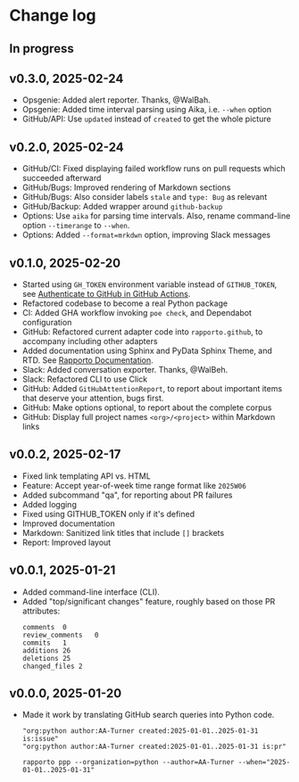 # Change log

## In progress

## v0.3.0, 2025-02-24
- Opsgenie: Added alert reporter. Thanks, @WalBah.
- Opsgenie: Added time interval parsing using Aika, i.e. `--when` option
- GitHub/API: Use `updated` instead of `created` to get the whole picture

## v0.2.0, 2025-02-24
- GitHub/CI: Fixed displaying failed workflow runs on pull requests
  which succeeded afterward
- GitHub/Bugs: Improved rendering of Markdown sections
- GitHub/Bugs: Also consider labels `stale` and `type: Bug` as relevant
- GitHub/Backup: Added wrapper around `github-backup`
- Options: Use `aika` for parsing time intervals.
  Also, rename command-line option `--timerange` to `--when`.
- Options: Added `--format=mrkdwn` option, improving Slack messages

## v0.1.0, 2025-02-20
- Started using `GH_TOKEN` environment variable instead of `GITHUB_TOKEN`,
  see [Authenticate to GitHub in GitHub Actions].
- Refactored codebase to become a real Python package
- CI: Added GHA workflow invoking `poe check`, and Dependabot configuration
- GitHub: Refactored current adapter code into `rapporto.github`, to accompany
  including other adapters
- Added documentation using Sphinx and PyData Sphinx Theme, and RTD.
  See [Rapporto Documentation].
- Slack: Added conversation exporter. Thanks, @WalBeh.
- Slack: Refactored CLI to use Click
- GitHub: Added `GitHubAttentionReport`, to report about important items
  that deserve your attention, bugs first.
- GitHub: Make options optional, to report about the complete corpus
- GitHub: Display full project names `<org>/<project>` within Markdown links

[Authenticate to GitHub in GitHub Actions]: https://josh-ops.com/posts/gh-auth-login-in-actions/
[Rapporto Documentation]: https://rapporto.readthedocs.io/

## v0.0.2, 2025-02-17
- Fixed link templating API vs. HTML
- Feature: Accept year-of-week time range format like `2025W06`
- Added subcommand "qa", for reporting about PR failures
- Added logging
- Fixed using GITHUB_TOKEN only if it's defined
- Improved documentation
- Markdown: Sanitized link titles that include `[]` brackets
- Report: Improved layout

## v0.0.1, 2025-01-21
- Added command-line interface (CLI).
- Added "top/significant changes" feature, roughly based on those PR attributes:
  ```
  comments	0
  review_comments	0
  commits	1
  additions	26
  deletions	25
  changed_files	2
  ```

## v0.0.0, 2025-01-20
- Made it work by translating GitHub search queries into Python code.
  ```text
  "org:python author:AA-Turner created:2025-01-01..2025-01-31 is:issue"
  "org:python author:AA-Turner created:2025-01-01..2025-01-31 is:pr"
  ```
  ```shell
  rapporto ppp --organization=python --author=AA-Turner --when="2025-01-01..2025-01-31"
  ```
